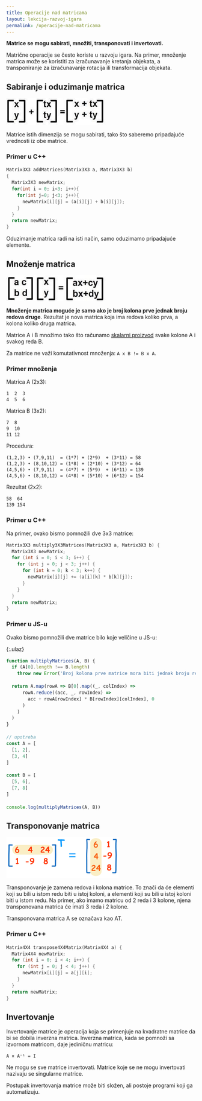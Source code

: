 ```yaml
---
title: Operacije nad matricama
layout: lekcija-razvoj-igara
permalink: /operacije-nad-matricama
---
```


**Matrice se mogu sabirati, množiti, transponovati i invertovati.**

Matrične operacije se često koriste u razvoju igara. Na primer, množenje matrica može se koristiti za izračunavanje kretanja objekata, a transponiranje za izračunavanje rotacija ili transformacija objekata.

## Sabiranje i oduzimanje matrica

![matrix_operations](/images/razvoj-igara/sabiranje.jpg)

Matrice istih dimenzija se mogu sabirati, tako što saberemo pripadajuće vrednosti iz obe matrice. 

### Primer u C++

```c
Matrix3X3 addMatrices(Matrix3X3 a, Matrix3X3 b)
{
  Matrix3X3 newMatrix;
  for(int i = 0; i<3; i++){
    for(int j=0; j<3; j++){
      newMatrix[i][j] = (a[i][j] + b[i][j]);
    }
  }
  return newMatrix;
}
```

Oduzimanje matrica radi na isti način, samo oduzimamo pripadajuće elemente.

## Množenje matrica

![mnozenje-matrica](/images/razvoj-igara/mnozenje.jpg)

**Množenje matrica moguće je samo ako je broj kolona prve jednak broju redova druge**. Rezultat je nova matrica koja ima redova koliko prva, a kolona koliko druga matrica.

Matrice A i B množimo tako što računamo [skalarni proizvod](/dot-proizvod) svake kolone A i svakog reda B. 

Za matrice ne važi komutativnost množenja: `A x B != B x A`.

### Primer množenja

Matrica A (2x3):  
```
1  2  3  
4  5  6  
```

Matrica B (3x2):  
```
7  8  
9  10  
11 12  
```

Procedura: 
```
(1,2,3) • (7,9,11)  = (1*7) + (2*9)  + (3*11) = 58  
(1,2,3) • (8,10,12) = (1*8) + (2*10) + (3*12) = 64  
(4,5,6) • (7,9,11)  = (4*7) + (5*9)  + (6*11) = 139  
(4,5,6) • (8,10,12) = (4*8) + (5*10) + (6*12) = 154  
```

Rezultat (2x2):  
```
58  64  
139 154  
```

### Primer u C++

Na primer, ovako bismo pomnožili dve 3x3 matrice:

```cpp
Matrix3X3 multiply3X3Matrices(Matrix3X3 a, Matrix3X3 b) {
  Matrix3X3 newMatrix;
  for (int i = 0; i < 3; i++) {
    for (int j = 0; j < 3; j++) {
      for (int k = 0; k < 3; k++) {
        newMatrix[i][j] += (a[i][k] * b[k][j]);
      }
    }
  }
  return newMatrix;
}
```

### Primer u JS-u

Ovako bismo pomnožili dve matrice bilo koje veličine u JS-u:

{:.ulaz}
```js
function multiplyMatrices(A, B) {
  if (A[0].length !== B.length) 
    throw new Error('Broj kolona prve matrice mora biti jednak broju redova druge matrice');

  return A.map(rowA => B[0].map((_, colIndex) => 
      rowA.reduce((acc, _, rowIndex) => 
        acc + rowA[rowIndex] * B[rowIndex][colIndex], 0
      )
    )
  )
}

// upotreba
const A = [
  [1, 2],
  [3, 4]
]

const B = [
  [5, 6],
  [7, 8]
]

console.log(multiplyMatrices(A, B))
```

## Transponovanje matrica

![matrix-transpose](/images/razvoj-igara/matrix-transpose.gif)

Transponovanje je zamena redova i kolona matrice. To znači da će elementi koji su bili u istom redu biti u istoj koloni, a elementi koji su bili u istoj koloni biti u istom redu. Na primer, ako imamo matricu od 2 reda i 3 kolone, njena transponovana matrica će imati 3 reda i 2 kolone.

Transponovana matrica A se označava kao AT.

### Primer u C++

```cpp
Matrix4X4 transpose4X4Matrix(Matrix4X4 a) {
  Matrix4X4 newMatrix;
  for (int i = 0; i < 4; i++) {
    for (int j = 0; j < 4; j++) {
      newMatrix[i][j] = a[j][i];
    }
  }
  return newMatrix;
}
```

## Invertovanje

Invertovanje matrice je operacija koja se primenjuje na kvadratne matrice da bi se dobila inverzna matrica. Inverzna matrica, kada se pomnoži sa izvornom matricom, daje jediničnu matricu:

```
A × A⁻¹ = I
```

Ne mogu se sve matrice invertovati. Matrice koje se ne mogu invertovati nazivaju se singularne matrice.

Postupak invertovanja matrice može biti složen, ali postoje programi koji ga automatizuju.